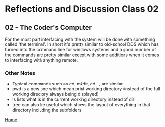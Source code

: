 # Reflections and Discussion Class 02

## 02 - The Coder's Computer

For the most part interfacing with the system will be done with something called 'the terminal'.  In short it's pretty similar to old-school DOS which has turned into the command line for windows systems and a good number of the commands are pretty similar except with some additions when it comes to interfacing with anything remote.

### Other Notes

* Typical commands such as cd, mkdir, cd .., are similar
* pwd is a new one which mean print working directory (instead of the full working directory always being displayed)
* ls lists what is in the current working directory instead of dir
* tree can also be useful which shows the layout of everything in that directory including the subfolders

[Home](https://jeremy-adamson.github.io/reading-notes/)
